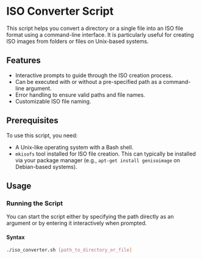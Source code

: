 # ISO Converter Script

This script helps you convert a directory or a single file into an ISO file format using a command-line interface. It is particularly useful for creating ISO images from folders or files on Unix-based systems.

## Features

- Interactive prompts to guide through the ISO creation process.
- Can be executed with or without a pre-specified path as a command-line argument.
- Error handling to ensure valid paths and file names.
- Customizable ISO file naming.

## Prerequisites

To use this script, you need:
- A Unix-like operating system with a Bash shell.
- `mkisofs` tool installed for ISO file creation. This can typically be installed via your package manager (e.g., `apt-get install genisoimage` on Debian-based systems).

## Usage

### Running the Script

You can start the script either by specifying the path directly as an argument or by entering it interactively when prompted.

#### Syntax

```bash
./iso_converter.sh [path_to_directory_or_file]
